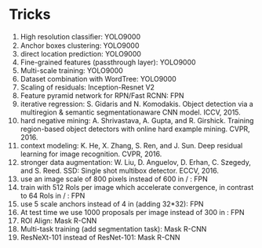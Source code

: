 # Tricks
1. High resolution classiﬁer: YOLO9000
2. Anchor boxes clustering: YOLO9000
3. direct location prediction: YOLO9000
4. Fine-grained features (passthrough layer): YOLO9000
5. Multi-scale training: YOLO9000
6. Dataset combination with WordTree: YOLO9000
7. Scaling of residuals: Inception-Resnet V2
8. Feature pyramid network for RPN/Fast RCNN: FPN
9. iterative regression: S. Gidaris and N. Komodakis. Object detection via a multiregion & semantic segmentationaware CNN model. ICCV, 2015.
10. hard negative mining: A. Shrivastava, A. Gupta, and R. Girshick. Training region-based object detectors with online hard example mining. CVPR, 2016.
11. context modeling: K. He, X. Zhang, S. Ren, and J. Sun. Deep residual learning for image recognition. CVPR, 2016.
12. stronger data augmentation: W. Liu, D. Anguelov, D. Erhan, C. Szegedy, and S. Reed. SSD: Single shot multibox detector. ECCV, 2016.
13. use an image scale of 800 pixels instead of 600 in <Fast R-CNN> / <Deep residual learning for image recognition>: FPN
14. train with 512 RoIs per image which accelerate convergence, in contrast to 64 RoIs in <Fast R-CNN> / <Deep residual learning for image recognition>: FPN
15. use 5 scale anchors instead of 4 in <Deep residual learning for image recognition> (adding 32*32): FPN
16. At test time we use 1000 proposals per image instead of 300 in <Deep residual learning for image recognition>: FPN
17. ROI Align: Mask R-CNN
18. Multi-task training (add segmentation task): Mask R-CNN
19. ResNeXt-101 instead of ResNet-101: Mask R-CNN